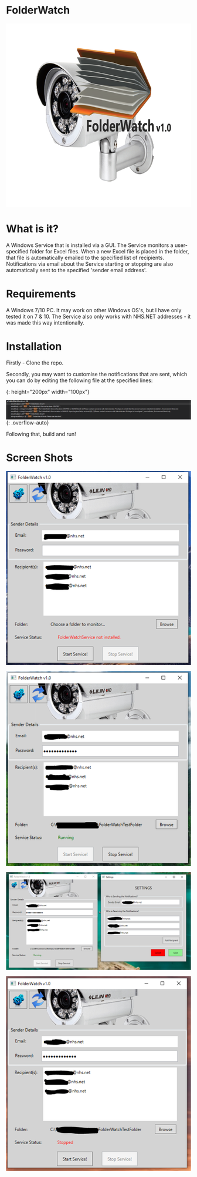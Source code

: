# FolderWatch
<p align="center">
  <img src="FolderWatchGUI/Images/cctvHeaderImage.png" height="500"/>
</p>

# What is it?
A Windows Service that is installed via a GUI. The Service monitors a user-specified folder for Excel files. When a new Excel file is placed in the folder, that file is automatically emailed to the specified list of recipients. Notifications via email about the Service starting or stopping are also automatically sent to the specified 'sender email address'.

# Requirements
A Windows 7/10 PC. It may work on other Windows OS's, but I have only tested it on 7 & 10. The Service also only works with NHS.NET addresses - it was made this way intentionally. 

# Installation
Firstly - Clone the repo.

Secondly, you may want to customise the notifications that are sent, which you can do by editing the following file at the specified lines:

[NotificationCustomisation]: FolderWatchGUI/ScreenShots/NotificationCustomisation.PNG
{: height="200px" width="100px"}

<img align="center" src="FolderWatchGUI/ScreenShots/NotificationCustomisation.PNG" style="overflow-x: scroll;"/>
{: .overflow-auto}

Following that, build and run!

# Screen Shots
<p align="center">
  <img src="FolderWatchGUI/ScreenShots/ss1.PNG"/>
</p>
<p align="center">
  <img src="FolderWatchGUI/ScreenShots/ss2.PNG"/>
</p>
<p align="center">
  <img src="FolderWatchGUI/ScreenShots/ss3.PNG"/>
</p>
<p align="center">
  <img src="FolderWatchGUI/ScreenShots/ss4.PNG"/>
</p>

